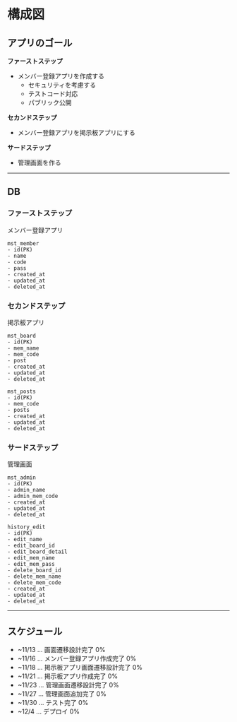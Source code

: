# 構成図

## アプリのゴール

**ファーストステップ**
- メンバー登録アプリを作成する
  - セキュリティを考慮する
  - テストコード対応
  - パブリック公開

**セカンドステップ**
- メンバー登録アプリを掲示板アプリにする

**サードステップ**
- 管理画面を作る

---

## DB

### ファーストステップ
メンバー登録アプリ

```
mst_member
- id(PK)
- name
- code
- pass
- created_at
- updated_at
- deleted_at
```

### セカンドステップ
掲示板アプリ

```
mst_board
- id(PK)
- mem_name
- mem_code
- post
- created_at
- updated_at
- deleted_at
```

```
mst_posts
- id(PK)
- mem_code
- posts
- created_at
- updated_at
- deleted_at
```

### サードステップ
管理画面

```
mst_admin
- id(PK)
- admin_name
- admin_mem_code
- created_at
- updated_at
- deleted_at
```

```
history_edit
- id(PK)
- edit_name
- edit_board_id
- edit_board_detail
- edit_mem_name
- edit_mem_pass
- delete_board_id
- delete_mem_name
- delete_mem_code
- created_at
- updated_at
- deleted_at
```

---

## スケジュール

- ~11/13 ... 画面遷移設計完了 0%
- ~11/16 ... メンバー登録アプリ作成完了 0%
- ~11/18 ... 掲示板アプリ画面遷移設計完了 0%
- ~11/21 ... 掲示板アプリ作成完了 0%
- ~11/23 ... 管理画面遷移設計完了 0%
- ~11/27 ... 管理画面追加完了 0%
- ~11/30 ... テスト完了 0%
- ~12/4 ... デプロイ 0%